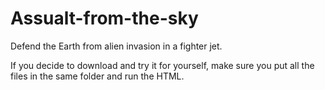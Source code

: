 # Assualt-from-the-sky
Defend the Earth from alien invasion in a fighter jet.  

If you decide to download and try it for yourself, make sure you put all the files in the same folder and run the HTML.
